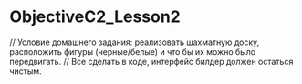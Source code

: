 # ObjectiveC2_Lesson2

// Условие домашнего задания: реализовать шахматную доску, расположить фигуры (черные/белые) и что бы их можно было передвигать.
// Все сделать в коде, интерфейс билдер должен остаться чистым.
